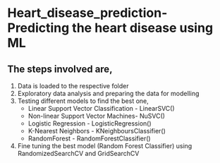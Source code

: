 # Heart_disease_prediction- Predicting the heart disease using ML 
 ## The steps involved are,
 1. Data is loaded to the respective folder
 2. Exploratory data analysis and preparing the data for modelling
 3. Testing different models to find the best one,
      - Linear Support Vector Classification - LinearSVC()
      - Non-linear Support Vector Machines- NuSVC()
      - Logistic Regression - LogisticRegression()
      - K-Nearest Neighbors - KNeighboursClassifier()
      - RandomForest - RandomForestClassifier()
 4. Fine tuning the best model (Random Forest Classifier) using RandomizedSearchCV and GridSearchCV

 
                              
